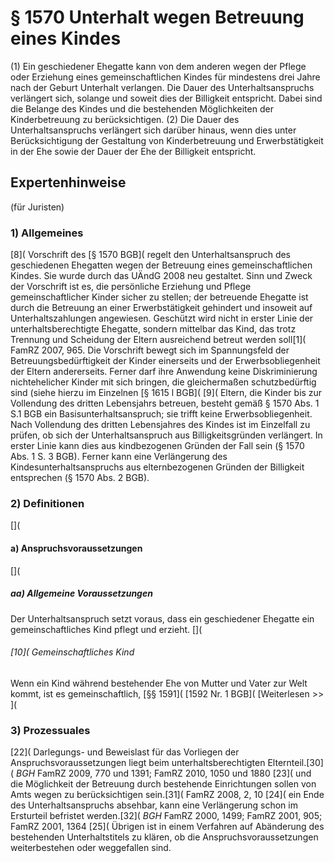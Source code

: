 # § 1570 Unterhalt wegen Betreuung eines Kindes
(1) Ein geschiedener Ehegatte kann von dem anderen wegen der Pflege oder Erziehung eines gemeinschaftlichen Kindes für mindestens drei Jahre nach der Geburt Unterhalt verlangen. Die Dauer des Unterhaltsanspruchs verlängert sich, solange und soweit dies der Billigkeit entspricht. Dabei sind die Belange des Kindes und die bestehenden Möglichkeiten der Kinderbetreuung zu berücksichtigen.
(2) Die Dauer des Unterhaltsanspruchs verlängert sich darüber hinaus, wenn dies unter Berücksichtigung der Gestaltung von Kinderbetreuung und Erwerbstätigkeit in der Ehe sowie der Dauer der Ehe der Billigkeit entspricht.
## Expertenhinweise
(für Juristen)
### 1) Allgemeines
[8]( Vorschrift des [§ 1570 BGB]( regelt den Unterhaltsanspruch des geschiedenen Ehegatten wegen der Betreuung eines gemeinschaftlichen Kindes. Sie wurde durch das UÄndG 2008 neu gestaltet. Sinn und Zweck der Vorschrift ist es, die persönliche Erziehung und Pflege gemeinschaftlicher Kinder sicher zu stellen; der betreuende Ehegatte ist durch die Betreuung an einer Erwerbstätigkeit gehindert und insoweit auf Unterhaltszahlungen angewiesen. Geschützt wird nicht in erster Linie der unterhaltsberechtigte Ehegatte, sondern mittelbar das Kind, das trotz Trennung und Scheidung der Eltern ausreichend betreut werden soll[1]( FamRZ 2007, 965. Die Vorschrift bewegt sich im Spannungsfeld der Betreuungsbedürftigkeit der Kinder einerseits und der Erwerbsobliegenheit der Eltern andererseits. Ferner darf ihre Anwendung keine Diskriminierung nichtehelicher Kinder mit sich bringen, die gleichermaßen schutzbedürftig sind (siehe hierzu im Einzelnen [§ 1615 l BGB]( [9]( Eltern, die Kinder bis zur Vollendung des dritten Lebensjahrs betreuen, besteht gemäß § 1570 Abs. 1 S.1 BGB ein Basisunterhaltsanspruch; sie trifft keine Erwerbsobliegenheit. Nach Vollendung des dritten Lebensjahres des Kindes ist im Einzelfall zu prüfen, ob sich der Unterhaltsanspruch aus Billigkeitsgründen verlängert. In erster Linie kann dies aus kindbezogenen Gründen der Fall sein (§ 1570 Abs. 1 S. 3 BGB). Ferner kann eine Verlängerung des Kindesunterhaltsanspruchs aus elternbezogenen Gründen der Billigkeit entsprechen (§ 1570 Abs. 2 BGB).
### 2) Definitionen
[](
#### a) Anspruchsvoraussetzungen
[](
##### aa) Allgemeine Voraussetzungen
Der Unterhaltsanspruch setzt voraus, dass ein geschiedener Ehegatte ein gemeinschaftliches Kind pflegt und erzieht.
[](
######  [10]( Gemeinschaftliches Kind
Wenn ein Kind während bestehender Ehe von Mutter und Vater zur Welt kommt, ist es gemeinschaftlich, [§§ 1591]( [1592 Nr. 1 BGB](
[Weiterlesen >> ](
### 3) Prozessuales
[22]( Darlegungs- und Beweislast für das Vorliegen der Anspruchsvoraussetzungen liegt beim unterhaltsberechtigten Elternteil.[30]( _BGH_ FamRZ 2009, 770 und 1391; FamRZ 2010, 1050 und 1880
[23]( und die Möglichkeit der Betreuung durch bestehende Einrichtungen sollen von Amts wegen zu berücksichtigen sein.[31]( FamRZ 2008, 2, 10
[24]( ein Ende des Unterhaltsanspruchs absehbar, kann eine Verlängerung schon im Ersturteil befristet werden.[32]( _BGH_ FamRZ 2000, 1499; FamRZ 2001, 905; FamRZ 2001, 1364
[25]( Übrigen ist in einem Verfahren auf Abänderung des bestehenden Unterhaltstitels zu klären, ob die Anspruchsvoraussetzungen weiterbestehen oder weggefallen sind.